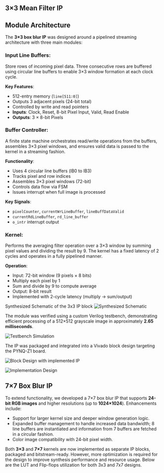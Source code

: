 ## 3×3 Mean Filter IP
## Module Architecture
The **3×3 box blur IP** was designed around a pipelined streaming architecture with three main modules:

### **Input Line Buffers**:
Store rows of incoming pixel data. Three consecutive rows are buffered using circular line buffers to enable 3×3 window formation at each clock cycle.

**Key Features**:
- 512-entry memory (`line[511:0]`)
- Outputs 3 adjacent pixels (24-bit total)
- Controlled by write and read pointers
- **Inputs**: Clock, Reset, 8-bit Pixel Input, Valid, Read Enable  
- **Outputs**: 3 × 8-bit Pixels



### **Buffer Controller**: 
A finite state machine orchestrates read/write operations from the buffers, assembles 3×3 pixel windows, and ensures valid data is passed to the kernel in a streaming fashion.

**Functionality**:
- Uses 4 circular line buffers (lB0 to lB3)
- Tracks pixel and row indices
- Assembles 3×3 pixel windows (72-bit)
- Controls data flow via FSM
- Issues interrupt when full image is processed

**Key Signals**:
- `pixelCounter`, `currentWrLineBuffer`, `lineBuffDataValid`
- `currentRdLineBuffer`, `rd_line_buffer`
- `o_intr` interrupt output

### Kernel:
Performs the averaging filter operation over a 3×3 window by summing pixel values and dividing the result by 9. The kernel has a fixed latency of 2 cycles and operates in a fully pipelined manner.

**Operation**:
- Input: 72-bit window (9 pixels × 8 bits)
- Multiply each pixel by 1
- Sum and divide by 9 to compute average
- Output: 8-bit result
- Implemented with 2-cycle latency (multiply → sum/output)

Synthesized Schematic of the 3x3 IP block
![Synthesized Schematic](images/schematics_3x3.png)

The module was verified using a custom Verilog testbench, demonstrating efficient processing of a 512×512 grayscale image in approximately **2.65 milliseconds**. 

![Testbench Simulation](images/waveform_3x3.png)

The IP was packaged and integrated into a Vivado block design targeting the PYNQ-Z1 board.

![Block Design with implemented IP](images/block_design.png)

![Implementation Design](images/implemented_3x3.png)


## 7×7 Box Blur IP
To extend functionality, we developed a 7×7 box blur IP that supports **24-bit RGB images** and higher resolutions (up to **1024×1024**). Enhancements include:

- Support for larger kernel size and deeper window generation logic.
- Expanded buffer management to handle increased data bandwidth; 8 line buffers are instantiated and information from 7 buffers are fetched in a circular fashion.
- Color image compatibility with 24-bit pixel width.

Both **3×3** and **7×7** kernels are now implemented as separate IP blocks, packaged and bitstream-ready. However, more optimization is required for the design to improve synthesis performance and resource usage. Below are the LUT and Flip-flops utilization for both 3x3 and 7x7 designs.
